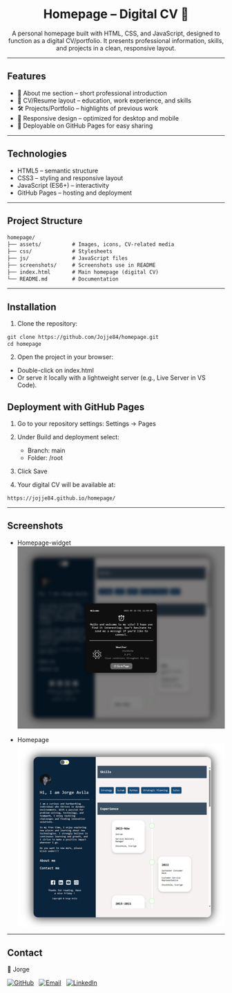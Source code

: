 <h1 align='center'>Homepage – Digital CV 💼</h1>

<p align="center">A personal homepage built with HTML, CSS, and JavaScript, designed to function as a digital CV/portfolio. It presents professional information, skills, and projects in a clean, responsive layout.</p>

---

## Features

- 👤 About me section – short professional introduction
- 📑 CV/Resume layout – education, work experience, and skills
- 🛠️ Projects/Portfolio – highlights of previous work
- 📱 Responsive design – optimized for desktop and mobile
- 🚀 Deployable on GitHub Pages for easy sharing

---

## Technologies

- HTML5 – semantic structure
- CSS3 – styling and responsive layout
- JavaScript (ES6+) – interactivity
- GitHub Pages – hosting and deployment

---

## Project Structure

```
homepage/
├── assets/          # Images, icons, CV-related media
├── css/             # Stylesheets
├── js/              # JavaScript files
├── screenshots/     # Screenshots use in README
├── index.html       # Main homepage (digital CV)
└── README.md        # Documentation
```

---

## Installation

1. Clone the repository:

```
git clone https://github.com/Jojje84/homepage.git
cd homepage
```

2. Open the project in your browser:

- Double-click on index.html
- Or serve it locally with a lightweight server (e.g., Live Server in VS Code).

## Deployment with GitHub Pages

1. Go to your repository settings: Settings → Pages

2. Under Build and deployment select:

   - Branch: main
   - Folder: /root

3. Click Save

4. Your digital CV will be available at:

```
https://jojje84.github.io/homepage/
```

---

## Screenshots

- Homepage-widget ![homepage-sida](screenshots/homepage.png)

- Homepage ![homepage-sida](screenshots/homepage2.png)

---

## Contact

👤 Jorge

[![GitHub](https://img.shields.io/badge/GitHub-Profile-181717?logo=github&logoColor=white)](https://github.com/Jojje84) 
&nbsp;
[![Email](https://img.shields.io/badge/Email-Contact-blue?logo=icloud&logoColor=white)](mailto:jorgeavilas@icloud.com) 
&nbsp;
[![LinkedIn](https://img.shields.io/badge/LinkedIn-Profile-0A66C2?logo=linkedin&logoColor=white)](https://www.linkedin.com/in/jorge-avila-35622030/)

